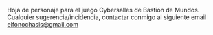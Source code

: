 Hoja de personaje para el juego Cybersalles de Bastión de Mundos. Cualquier sugerencia/incidencia, contactar conmigo al siguiente email elfonochasis@gmail.com